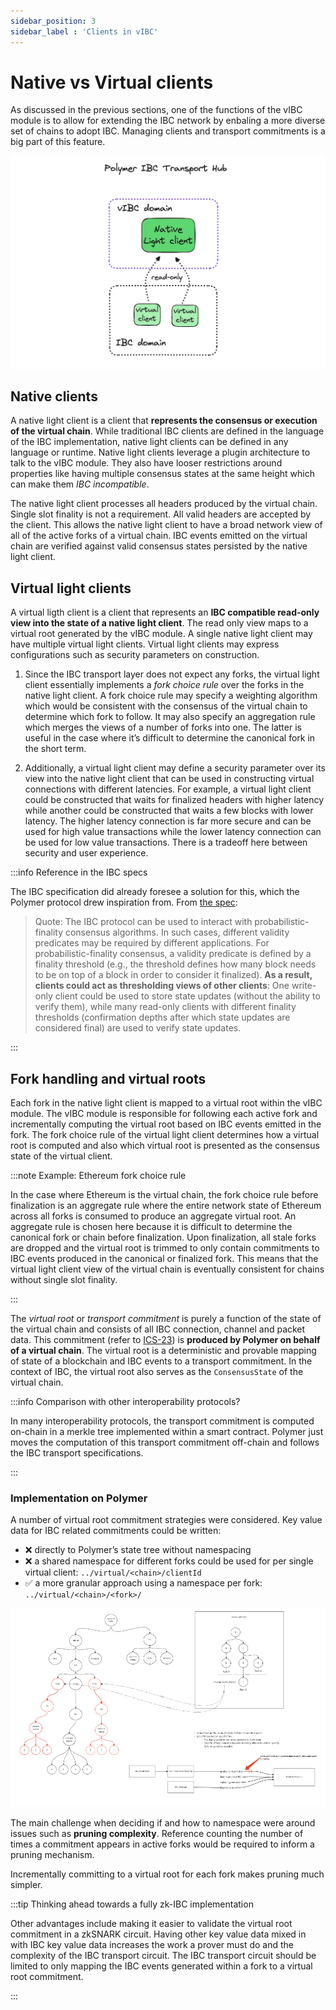 ```yaml
---
sidebar_position: 3
sidebar_label : 'Clients in vIBC'
---
```


# Native vs Virtual clients

As discussed in the previous sections, one of the functions of the vIBC module is to allow for extending the IBC network by enbaling a more diverse set of chains to adopt IBC. Managing clients and transport commitments is a big part of this feature.

![native and virtual light clients](../../../../static/img/learn/native-virtual.png)

## Native clients

A native light client is a client that **represents the consensus or execution of the virtual chain**. While traditional IBC clients are defined in the language of the IBC implementation, native light clients can be defined in any language or runtime. Native light clients leverage a plugin architecture to talk to the vIBC module. They also have looser restrictions around properties like having multiple consensus states at the same height which can make them _IBC incompatible_.

The native light client processes all headers produced by the virtual chain. Single slot finality is not a requirement. All valid headers are accepted by the client. This allows the native light client to have a broad network view of all of the active forks of a virtual chain. IBC events emitted on the virtual chain are verified against valid consensus states persisted by the native light client. 

## Virtual light clients

A virtual ligth client is a client that represents an **IBC compatible read-only view into the state of a native light client**. The read only view maps to a virtual root generated by the vIBC module. A single native light client may have multiple virtual light clients. Virtual light clients may express configurations such as security parameters on construction.

1. Since the IBC transport layer does not expect any forks, the virtual light client essentially implements a _fork choice rule_ over the forks in the native light client. A fork choice rule may specify a weighting algorithm which would be consistent with the consensus of the virtual chain to determine which fork to follow. It may also specify an aggregation rule which merges the views of a number of forks into one. The latter is useful in the case where it’s difficult to determine the canonical fork in the short term.

2. Additionally, a virtual light client may define a security parameter over its view into the native light client that can be used in constructing virtual connections with different latencies. For example, a virtual light client could be constructed that waits for finalized headers with higher latency while another could be constructed that waits a few blocks with lower latency. The higher latency connection is far more secure and can be used for high value transactions while the lower latency connection can be used for low value transactions. There is a tradeoff here between security and user experience.

:::info Reference in the IBC specs 

The IBC specification did already foresee a solution for this, which the Polymer protocol drew inspiration from. From [the spec](https://github.com/cosmos/ibc/blob/5394ad096835f536a34678acaffd014c14c7d3b3/spec/core/ics-002-client-semantics/README.md#motivation):

> Quote: The IBC protocol can be used to interact with probabilistic-finality consensus algorithms. In such cases, different validity predicates may be required by different applications. For probabilistic-finality consensus, a validity predicate is defined by a finality threshold (e.g., the threshold defines how many block needs to be on top of a block in order to consider it finalized). **As a result, clients could act as thresholding views of other clients**: One write-only client could be used to store state updates (without the ability to verify them), while many read-only clients with different finality thresholds (confirmation depths after which state updates are considered final) are used to verify state updates.

:::

## Fork handling and virtual roots

Each fork in the native light client is mapped to a virtual root within the vIBC module. The vIBC module is responsible for following each active fork and incrementally computing the virtual root based on IBC events emitted in the fork. The fork choice rule of the virtual light client determines how a virtual root is computed and also which virtual root is presented as the consensus state of the virtual client.


:::note Example: Ethereum fork choice rule

In the case where Ethereum is the virtual chain, the fork choice rule before finalization is an aggregate rule where the entire network state of Ethereum across all forks is consumed to produce an aggregate virtual root. An aggregate rule is chosen here because it is difficult to determine the canonical fork or chain before finalization. Upon finalization, all stale forks are dropped and the virtual root is trimmed to only contain commitments to IBC events produced in the canonical or finalized fork. This means that the virtual light client view of the virtual chain is eventually consistent for chains without single slot finality.

:::

The _virtual root_ or _transport commitment_  is purely a function of the state of the virtual chain and consists of all IBC connection, channel and packet data. This commitment (refer to [ICS-23](https://github.com/cosmos/ibc/tree/main/spec/core/ics-023-vector-commitments)) is **produced by Polymer on behalf of a virtual chain**. The virtual root is a deterministic and provable mapping of state of a blockchain and IBC events to a transport commitment. In the context of IBC, the virtual root also serves as the `ConsensusState` of the virtual chain.

:::info Comparison with other interoperability protocols?

In many interoperability protocols, the transport commitment is computed on-chain in a merkle tree implemented within a smart contract. Polymer just moves the computation of this transport commitment off-chain and follows the IBC transport specifications.

:::

### Implementation on Polymer

A number of virtual root commitment strategies were considered. Key value data for IBC related commitments could be written:

- ❌ directly to Polymer’s state tree without namespacing
- ❌ a shared namespace for different forks could be used for per single virtual client: `../virtual/<chain>/clientId` 
- ✅ a more granular approach using a namespace per fork: `../virtual/<chain>/<fork>/`

![virtual root compute](../../../../static/img/learn/fork-root.png)

The main challenge when deciding if and how to namespace were around issues such as **pruning complexity**. Reference counting the  number of times a commitment appears in active forks would be required to inform a pruning mechanism.

Incrementally committing to a virtual root for each fork makes pruning much simpler. 

:::tip Thinking ahead towards a fully zk-IBC implementation

Other advantages include making it easier to validate the virtual root commitment in a zkSNARK circuit. Having other key value data mixed in with IBC key value data increases the work a prover must do and the complexity of the IBC transport circuit. The IBC transport circuit should be limited to only mapping the IBC events generated within a fork to a virtual root commitment.

:::


